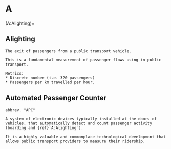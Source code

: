 # A

(A:Alighting)=
## Alighting

```{tabbed} Definition
The exit of passengers from a public transport vehicle.

This is a fundamental measurement of passenger flows using in public transport.
```
```{tabbed} Application
Metrics:
* Discrete number (i.e. 320 passengers)
* Passengers per km travelled per hour.
```

## Automated Passenger Counter

```{tabbed} Definition
abbrev. "APC"

A system of electronic devices typically installed at the doors of vehicles, that automatically detect and count passenger activity (boarding and {ref}`A:Alighting`).

It is a highly valuable and commonplace technological development that allows public transport providers to measure their ridership.

```
